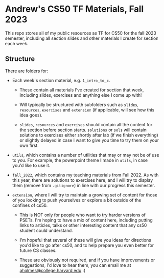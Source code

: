 # Andrew's CS50 TF Materials, Fall 2023

This repo stores all of my public resources as TF for CS50 for the fall 2023 semester, including all section slides and other materials I create for section each week.

## Structure

There are folders for:

* Each week's section material, e.g. `1_intro_to_c`.

    * These contain all materials I've created for section that week, including slides, exercises and anything else I come up with!

    * Will typically be structured with subfolders such as `slides`, `resources`, `exercises` and `extension` (if applicable, will see how this idea goes).

    * `slides`, `resources` and `exercises` should contain all the content for the section before section starts. `solutions` or `sols` will contain solutions to exercises either shortly after lab (if we finish everything) or slightly delayed in case I want to give you time to try them on your own first.
* `utils`, which contains a number of utilities that may or may not be of use to you. For example, the powerpoint theme I made in `utils`, in case you'd like to use it.

* `fall_2022`, which contains my teaching materials from Fall 2022. As with this year, there are solutions to exercises here, and I will try to display them (remove from `.gitignore`) in line with our progress this semester.

* `extension`, where I will try to maintain a growing set of content for those of you looking to push yourselves or explore a bit outside of the confines of cs50. 

    * This is NOT only for people who want to try harder versions of PSETs. I'm hoping to have a mix of content here, including putting links to articles, talks or other interesting content that any cs50 student could understand. 
    
    * I'm hopeful that several of these will give you ideas for directions you'd like to go after cs50, and to help prepare you even better for future CS classes. 

    * These are obviously not required, and if you have improvements or suggestions, I'd love to hear them, you can email me at aholmes@college.harvard.edu :)
